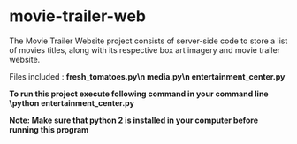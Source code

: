 # movie-trailer-web
The Movie Trailer Website project consists of server-side code to store a list of movies titles, along with its respective box art imagery and movie trailer website.

Files included :
	<b>fresh_tomatoes.py\n
	<b>media.py\n
	<b>entertainment_center.py

To run this project execute following command in your command line
	\python entertainment_center.py

Note: Make sure that python 2 is installed in your computer before running this program

